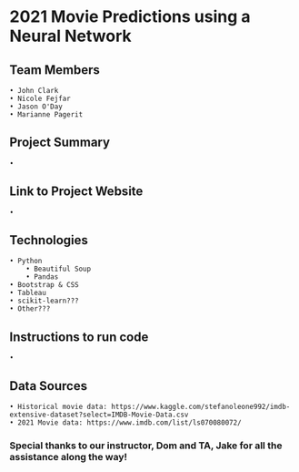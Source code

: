 #  2021 Movie Predictions using a Neural Network

## Team Members
	• John Clark
	• Nicole Fejfar
	• Jason O'Day
	• Marianne Pagerit
	
## Project Summary
	• 

## Link to Project Website
	• 
	
## Technologies
	• Python
		• Beautiful Soup
		• Pandas
	• Bootstrap & CSS
	• Tableau
	• scikit-learn???
	• Other???
	
## Instructions to run code
	• 
	
## Data Sources
	• Historical movie data: https://www.kaggle.com/stefanoleone992/imdb-extensive-dataset?select=IMDB-Movie-Data.csv
	• 2021 Movie data: https://www.imdb.com/list/ls070080072/

### Special thanks to our instructor, Dom and TA, Jake for all the assistance along the way!
